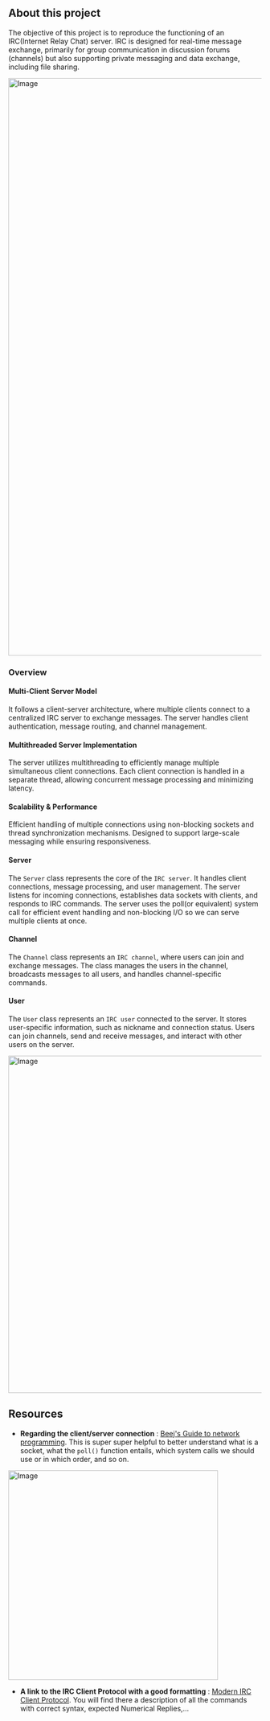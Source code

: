 ## About this project

The objective of this project is to reproduce the functioning of an IRC(Internet Relay Chat) server. IRC is designed for real-time message exchange, primarily for group communication in discussion forums (channels) but also supporting private messaging and data exchange, including file sharing.

<img width="1149" alt="Image" src="https://github.com/user-attachments/assets/23667b4c-c61d-477d-ae91-5238c9f46f57" />

### Overview

#### Multi-Client Server Model
It follows a client-server architecture, where multiple clients connect to a centralized IRC server to exchange messages. The server handles client authentication, message routing, and channel management.

#### Multithreaded Server Implementation
The server utilizes multithreading to efficiently manage multiple simultaneous client connections. Each client connection is handled in a separate thread, allowing concurrent message processing and minimizing latency.

#### Scalability & Performance
Efficient handling of multiple connections using non-blocking sockets and thread synchronization mechanisms. Designed to support large-scale messaging while ensuring responsiveness.

#### Server
The `Server` class represents the core of the `IRC server`. It handles client connections, message processing, and user management. The server listens for incoming connections, establishes data sockets with clients, and responds to IRC commands. The server uses the poll(or equivalent) system call for efficient event handling and non-blocking I/O so we can serve multiple clients at once.

#### Channel
The `Channel` class represents an `IRC channel`, where users can join and exchange messages. The class manages the users in the channel, broadcasts messages to all users, and handles channel-specific commands.

#### User
The `User` class represents an `IRC user` connected to the server. It stores user-specific information, such as nickname and connection status. Users can join channels, send and receive messages, and interact with other users on the server.

<img width="671" alt="Image" src="https://github.com/user-attachments/assets/0f688d50-93f1-4654-aec4-3d58aedb73d0" />

## Resources

- **Regarding the client/server connection** : [Beej's Guide to network programming](https://beej.us/guide/bgnet/pdf/bgnet_a4_c_1.pdf). This is super super helpful to better understand what is a socket, what the `poll()` function entails, which system calls we should use or in which order, and so on.

<img width="417" alt="Image" src="https://github.com/user-attachments/assets/04e5b633-9927-4c7a-b84c-9a2d2261afb5" />

- **A link to the IRC Client Protocol with a good formatting** : [Modern IRC Client Protocol](https://modern.ircdocs.horse/). You will find there a description of all the commands with correct syntax, expected Numerical Replies,...

